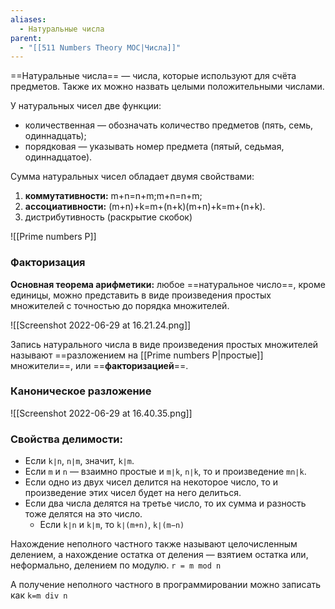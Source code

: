 ```yaml
---
aliases:
  - Натуральные числа
parent:
  - "[[511 Numbers Theory MOC|Числа]]"
---
```


==Натуральные числа== — числа, которые используют для счёта предметов. Также их можно назвать целыми положительными числами.

У натуральных чисел две функции:
- количественная — обозначать количество предметов (пять, семь, одиннадцать);
- порядковая — указывать номер предмета (пятый, седьмая, одиннадцатое).


Сумма натуральных чисел обладает двумя свойствами: 
1) **коммутативности:** m+n=n+m;m+n=n+m;
2) **ассоциативности:** (m+n)+k=m+(n+k)(m+n)+k=m+(n+k).
3) дистрибутивность (раскрытие скобок)


![[Prime numbers P]]


### Факторизация
**Основная теорема арифметики:** любое ==натуральное число==, кроме единицы, можно представить в виде произведения простых множителей с точностью до порядка множителей.

![[Screenshot 2022-06-29 at 16.21.24.png]]

Запись натурального числа в виде произведения простых множителей называют ==разложением на [[Prime numbers P|простые]] множители==, или ==**факторизацией**==.


### Каноническое разложение
![[Screenshot 2022-06-29 at 16.40.35.png]]




### Свойства делимости:
- Если `k∣n`, `n∣m`, значит, `k∣m`. 
- Если `m` и `n` — взаимно простые и `m∣k`, `n∣k`, то и произведение `mn∣k`.
- Если одно из двух чисел делится на некоторое число, то и произведение этих чисел будет на него делиться.
- Если два числа делятся на третье число, то их сумма и разность тоже делятся на это число.
	- Если `k∣n` и `k∣m`, то `k∣(m+n)`, `k∣(m−n)`



Нахождение неполного частного также называют целочисленным делением, а нахождение остатка от деления — взятием остатка или, неформально, делением по модулю.
`r = m mod n`

А получение неполного частного в программировании можно записать как 
`k=m div n`

